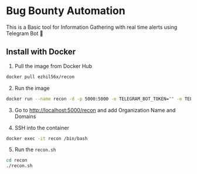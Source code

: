 # Bug Bounty Automation

This is a Basic tool for Information Gathering with real time alerts using Telegram Bot 🚀

## Install with Docker

1. Pull the image from Docker Hub

```bash
docker pull ezhil56x/recon
```

2. Run the image

```bash
docker run --name recon -d -p 5000:5000 -e TELEGRAM_BOT_TOKEN="" -e TELEGRAM_CHAT_ID="" ezhil56x/recon
```

3. Go to [http://localhost:5000/recon](http://localhost:5000/recon) and add Organization Name and Domains

4. SSH into the container

```bash
docker exec -it recon /bin/bash
```

5. Run the `recon.sh`

```bash
cd recon
./recon.sh
```
